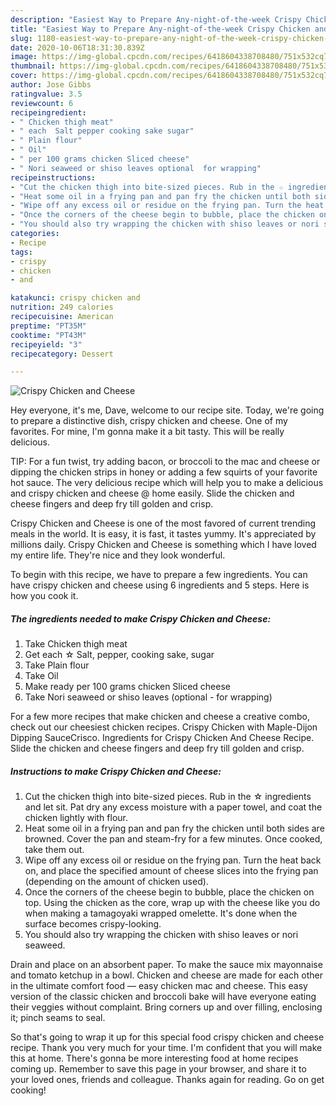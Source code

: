 ```yaml
---
description: "Easiest Way to Prepare Any-night-of-the-week Crispy Chicken and Cheese"
title: "Easiest Way to Prepare Any-night-of-the-week Crispy Chicken and Cheese"
slug: 1180-easiest-way-to-prepare-any-night-of-the-week-crispy-chicken-and-cheese
date: 2020-10-06T18:31:30.839Z
image: https://img-global.cpcdn.com/recipes/6418604338708480/751x532cq70/crispy-chicken-and-cheese-recipe-main-photo.jpg
thumbnail: https://img-global.cpcdn.com/recipes/6418604338708480/751x532cq70/crispy-chicken-and-cheese-recipe-main-photo.jpg
cover: https://img-global.cpcdn.com/recipes/6418604338708480/751x532cq70/crispy-chicken-and-cheese-recipe-main-photo.jpg
author: Jose Gibbs
ratingvalue: 3.5
reviewcount: 6
recipeingredient:
- " Chicken thigh meat"
- " each  Salt pepper cooking sake sugar"
- " Plain flour"
- " Oil"
- " per 100 grams chicken Sliced cheese"
- " Nori seaweed or shiso leaves optional  for wrapping"
recipeinstructions:
- "Cut the chicken thigh into bite-sized pieces. Rub in the ☆ ingredients and let sit. Pat dry any excess moisture with a paper towel, and coat the chicken lightly with flour."
- "Heat some oil in a frying pan and pan fry the chicken until both sides are browned. Cover the pan and steam-fry for a few minutes. Once cooked, take them out."
- "Wipe off any excess oil or residue on the frying pan. Turn the heat back on, and place the specified amount of cheese slices into the frying pan (depending on the amount of chicken used)."
- "Once the corners of the cheese begin to bubble, place the chicken on top. Using the chicken as the core, wrap up with the cheese like you do when making a tamagoyaki wrapped omelette. It&#39;s done when the surface becomes crispy-looking."
- "You should also try wrapping the chicken with shiso leaves or nori seaweed."
categories:
- Recipe
tags:
- crispy
- chicken
- and

katakunci: crispy chicken and 
nutrition: 249 calories
recipecuisine: American
preptime: "PT35M"
cooktime: "PT43M"
recipeyield: "3"
recipecategory: Dessert

---
```



![Crispy Chicken and Cheese](https://img-global.cpcdn.com/recipes/6418604338708480/751x532cq70/crispy-chicken-and-cheese-recipe-main-photo.jpg)

Hey everyone, it's me, Dave, welcome to our recipe site. Today, we're going to prepare a distinctive dish, crispy chicken and cheese. One of my favorites. For mine, I'm gonna make it a bit tasty. This will be really delicious.

TIP: For a fun twist, try adding bacon, or broccoli to the mac and cheese or dipping the chicken strips in honey or adding a few squirts of your favorite hot sauce. The very delicious recipe which will help you to make a delicious and crispy chicken and cheese @ home easily. Slide the chicken and cheese fingers and deep fry till golden and crisp.

Crispy Chicken and Cheese is one of the most favored of current trending meals in the world. It is easy, it is fast, it tastes yummy. It's appreciated by millions daily. Crispy Chicken and Cheese is something which I have loved my entire life. They're nice and they look wonderful.


To begin with this recipe, we have to prepare a few ingredients. You can have crispy chicken and cheese using 6 ingredients and 5 steps. Here is how you cook it.

<!--inarticleads1-->

##### The ingredients needed to make Crispy Chicken and Cheese:

1. Take  Chicken thigh meat
1. Get  each ☆ Salt, pepper, cooking sake, sugar
1. Take  Plain flour
1. Take  Oil
1. Make ready  per 100 grams chicken Sliced cheese
1. Take  Nori seaweed or shiso leaves (optional - for wrapping)


For a few more recipes that make chicken and cheese a creative combo, check out our cheesiest chicken recipes. Crispy Chicken with Maple-Dijon Dipping SauceCrisco. Ingredients for Crispy Chicken And Cheese Recipe. Slide the chicken and cheese fingers and deep fry till golden and crisp. 

<!--inarticleads2-->

##### Instructions to make Crispy Chicken and Cheese:

1. Cut the chicken thigh into bite-sized pieces. Rub in the ☆ ingredients and let sit. Pat dry any excess moisture with a paper towel, and coat the chicken lightly with flour.
1. Heat some oil in a frying pan and pan fry the chicken until both sides are browned. Cover the pan and steam-fry for a few minutes. Once cooked, take them out.
1. Wipe off any excess oil or residue on the frying pan. Turn the heat back on, and place the specified amount of cheese slices into the frying pan (depending on the amount of chicken used).
1. Once the corners of the cheese begin to bubble, place the chicken on top. Using the chicken as the core, wrap up with the cheese like you do when making a tamagoyaki wrapped omelette. It&#39;s done when the surface becomes crispy-looking.
1. You should also try wrapping the chicken with shiso leaves or nori seaweed.


Drain and place on an absorbent paper. To make the sauce mix mayonnaise and tomato ketchup in a bowl. Chicken and cheese are made for each other in the ultimate comfort food — easy chicken mac and cheese. This easy version of the classic chicken and broccoli bake will have everyone eating their veggies without complaint. Bring corners up and over filling, enclosing it; pinch seams to seal. 

So that's going to wrap it up for this special food crispy chicken and cheese recipe. Thank you very much for your time. I'm confident that you will make this at home. There's gonna be more interesting food at home recipes coming up. Remember to save this page in your browser, and share it to your loved ones, friends and colleague. Thanks again for reading. Go on get cooking!
